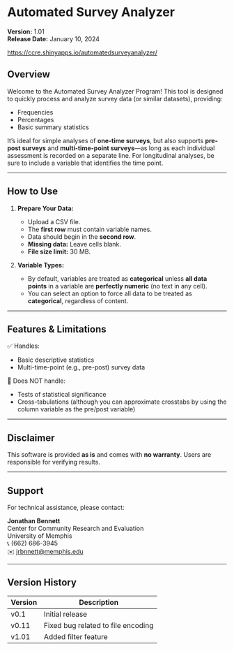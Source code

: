 # Automated Survey Analyzer

**Version:** 1.01  
**Release Date:** January 10, 2024

https://ccre.shinyapps.io/automatedsurveyanalyzer/

## Overview

Welcome to the Automated Survey Analyzer Program! This tool is designed to quickly process and analyze survey data (or similar datasets), providing:

- Frequencies
- Percentages
- Basic summary statistics

It’s ideal for simple analyses of **one-time surveys**, but also supports **pre-post surveys** and **multi-time-point surveys**—as long as each individual assessment is recorded on a separate line. For longitudinal analyses, be sure to include a variable that identifies the time point.

---

## How to Use

1. **Prepare Your Data:**
   - Upload a CSV file.
   - The **first row** must contain variable names.
   - Data should begin in the **second row**.
   - **Missing data:** Leave cells blank.
   - **File size limit:** 30 MB.

2. **Variable Types:**
   - By default, variables are treated as **categorical** unless **all data points** in a variable are **perfectly numeric** (no text in any cell).
   - You can select an option to force all data to be treated as **categorical**, regardless of content.

---

## Features & Limitations

✅ Handles:
- Basic descriptive statistics
- Multi-time-point (e.g., pre-post) survey data

🚫 Does NOT handle:
- Tests of statistical significance
- Cross-tabulations (although you can approximate crosstabs by using the column variable as the pre/post variable)

---

## Disclaimer

This software is provided **as is** and comes with **no warranty**. Users are responsible for verifying results.

---

## Support

For technical assistance, please contact:

**Jonathan Bennett**  
Center for Community Research and Evaluation  
University of Memphis  
📞 (662) 686-3945  
✉️ jrbnnett@memphis.edu

---

## Version History

| Version | Description                                   |
|---------|-----------------------------------------------|
| v0.1    | Initial release                               |
| v0.11   | Fixed bug related to file encoding            |
| v1.01   | Added filter feature                          |
